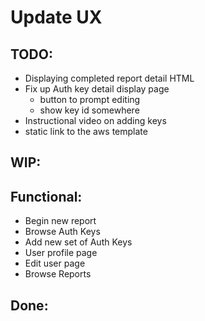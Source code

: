# Update UX

## TODO:
- Displaying completed report detail HTML
- Fix up Auth key detail display page
    - button to prompt editing
    - show key id somewhere
- Instructional video on adding keys
- static link to the aws template

## WIP:

## Functional:
- Begin new report
- Browse Auth Keys
- Add new set of Auth Keys
- User profile page
- Edit user page
- Browse Reports

## Done:
